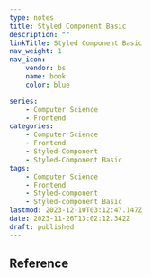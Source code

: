 ```yaml
---
type: notes
title: Styled Component Basic
description: ""
linkTitle: Styled Component Basic
nav_weight: 1
nav_icon:
    vendor: bs
    name: book
    color: blue

series:
    - Computer Science
    - Frontend
categories:
    - Computer Science
    - Frontend
    - Styled-Component
    - Styled-Component Basic
tags:
    - Computer Science
    - Frontend
    - Styled-component
    - Styled-component Basic
lastmod: 2023-12-10T03:12:47.147Z
date: 2023-11-26T13:02:12.342Z
draft: published
---
```


## Reference
